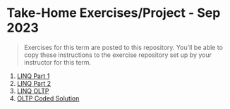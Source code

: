 # Take-Home Exercises/Project - Sep 2023

> Exercises for this term are posted to this repository. You'll be able to copy these instructions to the exercise repository set up by your instructor for this term.

1. [LINQ Part 1](./Linq-Part-1/Readme.md)
1. [LINQ Part 2](./Linq-Part-2/Readme.md)
1. [LINQ OLTP](./LINQ-OLTP/Readme.md)
1. [OLTP Coded Solution](./OLTP-Coding-using-Blazor/Readme.md)
